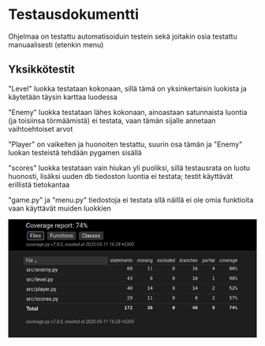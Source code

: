 # Testausdokumentti

Ohjelmaa on testattu automatisoiduin testein sekä joitakin osia testattu manuaalisesti (etenkin menu)

## Yksikkötestit

"Level" luokka testataan kokonaan, sillä tämä on yksinkertaisin luokista ja käytetään täysin karttaa luodessa

"Enemy" luokka testataan lähes kokonaan, ainoastaan satunnaista luontia (ja toisiinsa törmäämistä) ei testata, vaan tämän sijalle annetaan vaihtoehtoiset arvot

"Player" on vaikeiten ja huonoiten testattu, suurin osa tämän ja "Enemy" luokan testeistä tehdään pygamen sisällä

"scores" luokka testataan vain hiukan yli puoliksi, sillä testausrata on luotu huonosti, lisäksi uuden db tiedoston luontia ei testata; testit käyttävät erillistä tietokantaa

"game.py" ja "menu.py" tiedostoja ei testata sllä näillä ei ole omia funktioita vaan käyttävät muiden luokkien

![Testikattavuusraportti](https://github.com/tassu60kg/ot-harjoitustyo/blob/main/kuvat/kattavuus.png "raportti")
